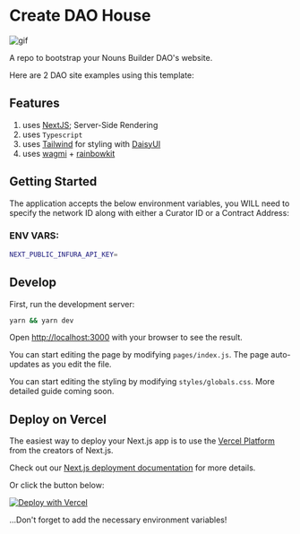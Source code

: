 # Create DAO House

![gif](./public/template.gif)

A repo to bootstrap your Nouns Builder DAO's website.

Here are 2 DAO site examples using this template:

## Features

1. uses [NextJS](https://nextjs.org/); Server-Side Rendering
2. uses `Typescript`
3. uses [Tailwind](https://tailwindcss.com/) for styling with [DaisyUI](https://daisyui.com/)
4. uses [wagmi](https://wagmi.sh/) + [rainbowkit](https://www.rainbowkit.com/)

## Getting Started

The application accepts the below environment variables, you WILL need to specify the network ID along with either a Curator ID or a Contract Address:

### ENV VARS:

```bash
NEXT_PUBLIC_INFURA_API_KEY=
```

## Develop

First, run the development server:

```bash
yarn && yarn dev
```

Open [http://localhost:3000](http://localhost:3000) with your browser to see the result.

You can start editing the page by modifying `pages/index.js`. The page auto-updates as you edit the file.

You can start editing the styling by modifying `styles/globals.css`. More detailed guide coming soon.

## Deploy on Vercel

The easiest way to deploy your Next.js app is to use the [Vercel Platform](https://vercel.com/new?utm_medium=default-template&filter=next.js&utm_source=create-next-app&utm_campaign=create-next-app-readme) from the creators of Next.js.

Check out our [Next.js deployment documentation](https://nextjs.org/docs/deployment) for more details.

Or click the button below:

[![Deploy with Vercel](https://vercel.com/button)](https://vercel.com/new/clone?repository-url=https%3A%2F%2Fgithub.com%2Fmattegoat%2Fno-code-builder-dao&env=NEXT_PUBLIC_INFURA_KEY&project-name=no-code-nounish&repository-name=no-code-nounish-repo&redirect-url=https%3A%2F%2Fdaobuilder.website)

...Don't forget to add the necessary environment variables!
